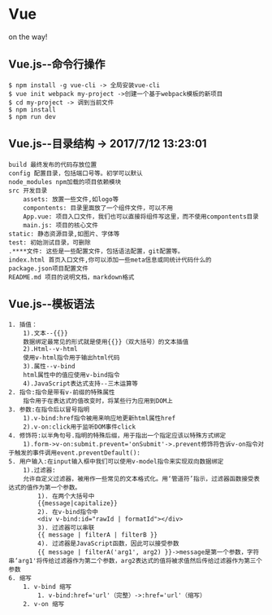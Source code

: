 # Vue

  on the way!

## Vue.js--命令行操作
	
	$ npm install -g vue-cli -> 全局安装vue-cli
	$ vue init webpack my-project ->创建一个基于webpack模板的新项目
	$ cd my-project -> 调到当前文件
	$ npm install
	$ npm run dev

## Vue.js--目录结构 -> 2017/7/12 13:23:01 
	
	build 最终发布的代码存放位置
	config 配置目录，包括端口号等。初学可以默认
	node_modules npm加载的项目依赖模块
	src 开发目录
		assets: 放置一些文件,如logo等
		compontents: 目录里面放了一个组件文件，可以不用
		App.vue: 项目入口文件，我们也可以直接将组件写这里，而不使用compontents目录
		main.js: 项目的核心文件
	static: 静态资源目录,如图片、字体等
	test: 初始测试目录，可删除
	.****文件: 这些是一些配置文件，包括语法配置，git配置等。
	index.html 首页入口文件,你可以添加一些meta信息或同统计代码什么的
	package.json项目配置文件
	README.md 项目的说明文档，markdown格式

## Vue.js--模板语法
	
	1. 插值：
		1).文本--{{}}
		数据绑定最常见的形式就是使用{{}}（双大括号）的文本插值
		2).Html--v-html
		使用v-html指令用于输出html代码
		3).属性--v-bind
		html属性中的值应使用v-bind指令
		4).JavaScript表达式支持--三木运算等
	2. 指令:指令是带有v-前缀的特殊属性
		指令用于在表达式的值改变时，将某些行为应用到DOM上
	3. 参数:在指令后以冒号指明
		1).v-bind:href指令被用来响应地更新html属性href
		2).v-on:click用于监听DOM事件click
	4. 修饰符:以半角句号.指明的特殊后缀，用于指出一个指定应该以特殊方式绑定
		1).form->v-on:submit.prevent='onSubmit'->.prevent修饰符告诉v-on指令对于触发的事件调用event.preventDefault():
	5. 用户输入:在input输入框中我们可以使用v-model指令来实现双向数据绑定
		1).过滤器:
		允许自定义过滤器，被用作一些常见的文本格式化。用‘管道符’指示，过滤器函数接受表达式的值作为第一个参数。
			1). 在两个大括号中
			{{message|capitalize}}
			2). 在v-bind指令中
			<div v-bind:id="rawId | formatId"></div>
			3). 过滤器可以串联
			{{ message | filterA | filterB }}
			4). 过滤器是JavaScript函数，因此可以接受参数
			{{ message | filterA('arg1', arg2) }}->message是第一个参数，字符串‘arg1'将传给过滤器作为第二个参数，arg2表达式的值将被求值然后传给过滤器作为第三个参数
	6. 缩写
		1. v-bind 缩写
			1. v-bind:href='url'（完整）->:href='url'（缩写）
		2. v-on 缩写
				
		
		
